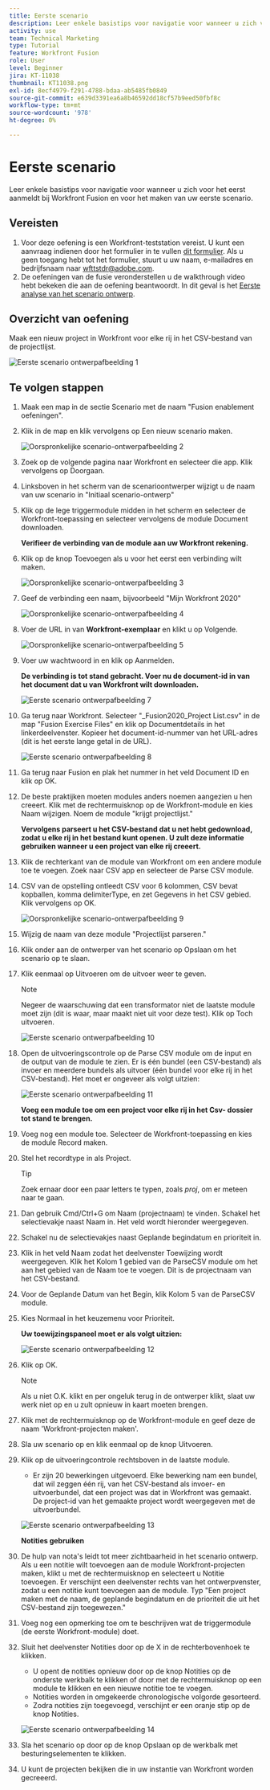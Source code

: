 ```yaml
---
title: Eerste scenario
description: Leer enkele basistips voor navigatie voor wanneer u zich voor het eerst aanmeldt bij Workfront Fusion en voor het maken van uw eerste scenario.
activity: use
team: Technical Marketing
type: Tutorial
feature: Workfront Fusion
role: User
level: Beginner
jira: KT-11038
thumbnail: KT11038.png
exl-id: 8ecf4979-f291-4788-bdaa-ab5485fb0849
source-git-commit: e639d3391ea6a8b46592dd18cf57b9eed50fbf8c
workflow-type: tm+mt
source-wordcount: '978'
ht-degree: 0%

---
```


# Eerste scenario

Leer enkele basistips voor navigatie voor wanneer u zich voor het eerst aanmeldt bij Workfront Fusion en voor het maken van uw eerste scenario.

## Vereisten

1. Voor deze oefening is een Workfront-teststation vereist. U kunt een aanvraag indienen door het formulier in te vullen [dit formulier](https://forms.office.com/r/f1J8HRGrNY). Als u geen toegang hebt tot het formulier, stuurt u uw naam, e-mailadres en bedrijfsnaam naar wfttstdr@adobe.com.
1. De oefeningen van de fusie veronderstellen u de walkthrough video hebt bekeken die aan de oefening beantwoordt. In dit geval is het [Eerste analyse van het scenario ontwerp](https://experienceleague.adobe.com/docs/workfront-learn/tutorials-workfront/fusion/understand-the-basics/initial-scenario-design-walkthrough.html?lang=en).


## Overzicht van oefening

Maak een nieuw project in Workfront voor elke rij in het CSV-bestand van de projectlijst.

![Eerste scenario ontwerpafbeelding 1](../12-exercises/assets/initial-scenario-design-1.png)

## Te volgen stappen

1. Maak een map in de sectie Scenario met de naam &quot;Fusion enablement oefeningen&quot;.
1. Klik in de map en klik vervolgens op Een nieuw scenario maken.

   ![Oorspronkelijke scenario-ontwerpafbeelding 2](../12-exercises/assets/initial-scenario-design-2.png)

1. Zoek op de volgende pagina naar Workfront en selecteer die app. Klik vervolgens op Doorgaan.
1. Linksboven in het scherm van de scenarioontwerper wijzigt u de naam van uw scenario in &quot;Initiaal scenario-ontwerp&quot;
1. Klik op de lege triggermodule midden in het scherm en selecteer de Workfront-toepassing en selecteer vervolgens de module Document downloaden.

   **Verifieer de verbinding van de module aan uw Workfront rekening.**

1. Klik op de knop Toevoegen als u voor het eerst een verbinding wilt maken.

   ![Oorspronkelijke scenario-ontwerpafbeelding 3](../12-exercises/assets/initial-scenario-design-3.png)

1. Geef de verbinding een naam, bijvoorbeeld &quot;Mijn Workfront 2020&quot;

   ![Oorspronkelijke scenario-ontwerpafbeelding 4](../12-exercises/assets/initial-scenario-design-4.png)

1. Voer de URL in van **Workfront-exemplaar** en klikt u op Volgende.

   ![Oorspronkelijke scenario-ontwerpafbeelding 5](../12-exercises/assets/initial-scenario-design-5.png)

1. Voer uw wachtwoord in en klik op Aanmelden.

   **De verbinding is tot stand gebracht. Voer nu de document-id in van het document dat u van Workfront wilt downloaden.**

   ![Eerste scenario ontwerpafbeelding 7](../12-exercises/assets/initial-scenario-design-7.png)

1. Ga terug naar Workfront. Selecteer &quot;_Fusion2020_Project List.csv&quot; in de map &quot;Fusion Exercise Files&quot; en klik op Documentdetails in het linkerdeelvenster. Kopieer het document-id-nummer van het URL-adres (dit is het eerste lange getal in de URL).

   ![Eerste scenario ontwerpafbeelding 8](../12-exercises/assets/initial-scenario-design-8.png)

1. Ga terug naar Fusion en plak het nummer in het veld Document ID en klik op OK.
1. De beste praktijken moeten modules anders noemen aangezien u hen creeert. Klik met de rechtermuisknop op de Workfront-module en kies Naam wijzigen. Noem de module &quot;krijgt projectlijst.&quot;

   **Vervolgens parseert u het CSV-bestand dat u net hebt gedownload, zodat u elke rij in het bestand kunt openen. U zult deze informatie gebruiken wanneer u een project van elke rij creeert.**

1. Klik de rechterkant van de module van Workfront om een andere module toe te voegen. Zoek naar CSV app en selecteer de Parse CSV module.
1. CSV van de opstelling ontleedt CSV voor 6 kolommen, CSV bevat kopballen, komma delimiterType, en zet Gegevens in het CSV gebied. Klik vervolgens op OK.

   ![Oorspronkelijke scenario-ontwerpafbeelding 9](../12-exercises/assets/initial-scenario-design-9.png)

1. Wijzig de naam van deze module &quot;Projectlijst parseren.&quot;
1. Klik onder aan de ontwerper van het scenario op Opslaan om het scenario op te slaan.
1. Klik eenmaal op Uitvoeren om de uitvoer weer te geven.

   >[!NOTE]
   >
   >Negeer de waarschuwing dat een transformator niet de laatste module moet zijn (dit is waar, maar maakt niet uit voor deze test). Klik op Toch uitvoeren.

   ![Eerste scenario ontwerpafbeelding 10](../12-exercises/assets/initial-scenario-design-10.png)

1. Open de uitvoeringscontrole op de Parse CSV module om de input en de output van de module te zien. Er is één bundel (een CSV-bestand) als invoer en meerdere bundels als uitvoer (één bundel voor elke rij in het CSV-bestand). Het moet er ongeveer als volgt uitzien:

   ![Eerste scenario ontwerpafbeelding 11](../12-exercises/assets/initial-scenario-design-11.png)

   **Voeg een module toe om een project voor elke rij in het Csv- dossier tot stand te brengen.**

1. Voeg nog een module toe. Selecteer de Workfront-toepassing en kies de module Record maken.
1. Stel het recordtype in als Project.

   >[!TIP]
   >
   >Zoek ernaar door een paar letters te typen, zoals *proj*, om er meteen naar te gaan.

1. Dan gebruik Cmd/Ctrl+G om Naam (projectnaam) te vinden. Schakel het selectievakje naast Naam in. Het veld wordt hieronder weergegeven.
1. Schakel nu de selectievakjes naast Geplande begindatum en prioriteit in.
1. Klik in het veld Naam zodat het deelvenster Toewijzing wordt weergegeven. Klik het Kolom 1 gebied van de ParseCSV module om het aan het gebied van de Naam toe te voegen. Dit is de projectnaam van het CSV-bestand.
1. Voor de Geplande Datum van het Begin, klik Kolom 5 van de ParseCSV module.
1. Kies Normaal in het keuzemenu voor Prioriteit.

   **Uw toewijzingspaneel moet er als volgt uitzien:**

   ![Eerste scenario ontwerpafbeelding 12](../12-exercises/assets/initial-scenario-design-12.png)

1. Klik op OK.

   >[!NOTE]
   >
   >Als u niet O.K. klikt en per ongeluk terug in de ontwerper klikt, slaat uw werk niet op en u zult opnieuw in kaart moeten brengen.

1. Klik met de rechtermuisknop op de Workfront-module en geef deze de naam &#39;Workfront-projecten maken&#39;.
1. Sla uw scenario op en klik eenmaal op de knop Uitvoeren.
1. Klik op de uitvoeringcontrole rechtsboven in de laatste module.

   + Er zijn 20 bewerkingen uitgevoerd. Elke bewerking nam een bundel, dat wil zeggen één rij, van het CSV-bestand als invoer- en uitvoerbundel, dat een project was dat in Workfront was gemaakt. De project-id van het gemaakte project wordt weergegeven met de uitvoerbundel.

   ![Eerste scenario ontwerpafbeelding 13](../12-exercises/assets/initial-scenario-design-13.png)

   **Notities gebruiken**

1. De hulp van nota&#39;s leidt tot meer zichtbaarheid in het scenario ontwerp. Als u een notitie wilt toevoegen aan de module Workfront-projecten maken, klikt u met de rechtermuisknop en selecteert u Notitie toevoegen. Er verschijnt een deelvenster rechts van het ontwerpvenster, zodat u een notitie kunt toevoegen aan de module. Typ &quot;Een project maken met de naam, de geplande begindatum en de prioriteit die uit het CSV-bestand zijn toegewezen.&quot;
1. Voeg nog een opmerking toe om te beschrijven wat de triggermodule (de eerste Workfront-module) doet.
1. Sluit het deelvenster Notities door op de X in de rechterbovenhoek te klikken.

   + U opent de notities opnieuw door op de knop Notities op de onderste werkbalk te klikken of door met de rechtermuisknop op een module te klikken en een nieuwe notitie toe te voegen.
   + Notities worden in omgekeerde chronologische volgorde gesorteerd.
   + Zodra notities zijn toegevoegd, verschijnt er een oranje stip op de knop Notities.

   ![Eerste scenario ontwerpafbeelding 14](../12-exercises/assets/initial-scenario-design-14.png)

1. Sla het scenario op door op de knop Opslaan op de werkbalk met besturingselementen te klikken.
1. U kunt de projecten bekijken die in uw instantie van Workfront worden gecreeerd.
